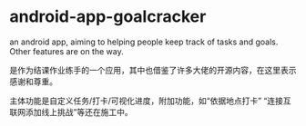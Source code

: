 # android-app-goalcracker
an android app, aiming to helping people keep track of tasks and goals. Other features are on the way.

是作为结课作业练手的一个应用，其中也借鉴了许多大佬的开源内容，在这里表示感谢和尊重。

主体功能是自定义任务/打卡/可视化进度，附加功能，如“依据地点打卡” “连接互联网添加线上挑战”等还在施工中。
